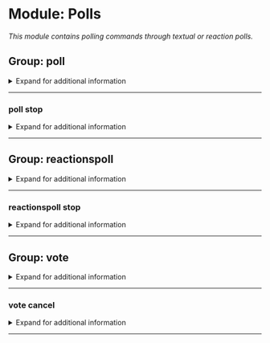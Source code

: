 # Module: Polls
*This module contains polling commands through textual or reaction polls.*


## Group: poll
<details><summary markdown='span'>Expand for additional information</summary><p>

*Starts a new poll in the current channel. You can also provide the time for the poll to run.*

**Guild only.**

**Overload 2:**

`[time span]` : *Time for the poll to run*

`[string...]` : *Poll question*

**Overload 1:**

`[string]` : *Poll question*

`[time span]` : *Time for the poll to run*

**Overload 0:**

`[string...]` : *Poll question*

**Examples:**

```xml
!poll Some poll question?
!poll 10s Some poll question?
!poll Some poll question? 10s
```
</p></details>

---

### poll stop
<details><summary markdown='span'>Expand for additional information</summary><p>

*Stops a running poll.*

**Aliases:**
`end, cancel`
**Guild only.**

**Examples:**

```xml
!poll stop
```
</p></details>

---

## Group: reactionspoll
<details><summary markdown='span'>Expand for additional information</summary><p>

*Starts a new reactions poll in the current channel. You can also provide the time for the poll to run.*

**Aliases:**
`rpoll, pollr, voter`
**Guild only.**

**Overload 2:**

`[time span]` : *Time for the poll to run*

`[string...]` : *Poll question*

**Overload 1:**

`[string]` : *Poll question*

`[time span]` : *Time for the poll to run*

**Overload 0:**

`[string...]` : *Poll question*

**Examples:**

```xml
!reactionspoll Some poll question?
!reactionspoll 10s Some poll question?
!reactionspoll Some poll question? 10s
```
</p></details>

---

### reactionspoll stop
<details><summary markdown='span'>Expand for additional information</summary><p>

*Stops a running reactions poll.*

**Aliases:**
`end, cancel`
**Guild only.**

**Examples:**

```xml
!reactionspoll stop
```
</p></details>

---

## Group: vote
<details><summary markdown='span'>Expand for additional information</summary><p>

*Manages voting in running polls. Group call registers a vote in the running poll for the option you entered.*

**Aliases:**
`votefor, vf`
**Guild only.**

**Arguments:**

`[int]` : *Option to vote for*

**Examples:**

```xml
!vote 5
```
</p></details>

---

### vote cancel
<details><summary markdown='span'>Expand for additional information</summary><p>

*Manages voting in running polls. Group call registers a vote in the running poll for the option you entered.*

**Aliases:**
`c, reset`
**Guild only.**

**Examples:**

```xml
!vote cancel
```
</p></details>

---

